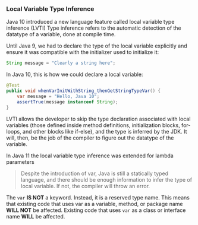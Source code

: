 ### Local Variable Type Inference

Java 10 introduced a new language feature called local variable type inference (LVTI)
Type inference refers to the automatic detection of the datatype of a variable, done at compile time. 

Until Java 9, we had to declare the type of the local variable explicitly and ensure it was compatible 
with the initializer used to initialize it:
```java
String message = "Clearly a string here";
```

In Java 10, this is how we could declare a local variable:
```java
@Test
public void whenVarInitWithString_thenGetStringTypeVar() {
    var message = "Hello, Java 10";
    assertTrue(message instanceof String);
}
```

LVTI allows the developer to skip the type declaration associated with local variables (those defined inside method 
definitions, initialization blocks, for-loops, and other blocks like if-else), and the type is inferred by the JDK. 
It will, then, be the job of the compiler to figure out the datatype of the variable.

In Java 11 the local variable type inference was extended for lambda parameters

> Despite the introduction of var, Java is still a statically typed language, and there should be enough 
> information to infer the type of local variable. If not, the compiler will throw an error. 

The `var` __IS NOT__ a keyword. Instead, it is a reserved type name. This means that existing code that uses var as a 
variable, method, or package name __WILL NOT__ be affected. 
Existing code that uses `var` as a class or interface name __WILL__ be affected. 